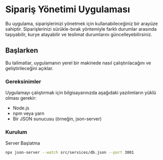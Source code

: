 # Sipariş Yönetimi Uygulaması

Bu uygulama, siparişlerinizi yönetmek için kullanabileceğiniz bir arayüze sahiptir. Siparişlerinizi sürükle-bırak yöntemiyle farklı durumlar arasında taşıyabilir, kurye atayabilir ve teslimat durumlarını güncelleyebilirsiniz.

## Başlarken

Bu talimatlar, uygulamanın yerel bir makinede nasıl çalıştırılacağını ve geliştirileceğini açıklar.

### Gereksinimler

Uygulamayı çalıştırmak için bilgisayarınızda aşağıdaki yazılımların yüklü olması gerekir:

- Node.js
- npm veya yarn
- Bir JSON sunucusu (örneğin, json-server)

### Kurulum
Server Başlatma
```bash
npx json-server --watch src/services/db.json --port 3001
```
